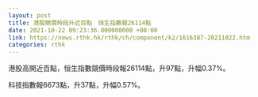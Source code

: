 ```yaml
---
layout: post
title: 港股競價時段升近百點　恒生指數報26114點
date: 2021-10-22 09:23:36.000000000 +08:00
link: https://news.rthk.hk/rthk/ch/component/k2/1616387-20211022.htm
categories: rthk
---
```


港股高開近百點，恒生指數競價時段報26114點，升97點，升幅0.37%。

科技指數報6673點，升37點，升幅0.57%。
